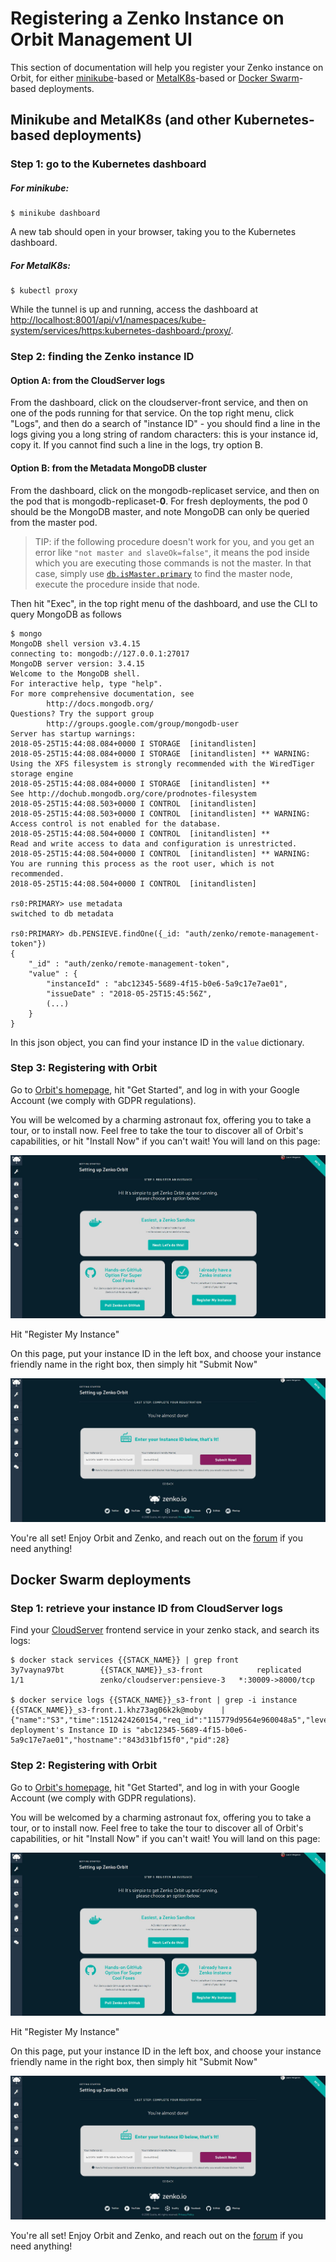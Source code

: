 # Registering a Zenko Instance on Orbit Management UI

This section of documentation will help you register your Zenko instance on
Orbit, for either [minikube](../charts/minikube.md)-based or
[MetalK8s](../charts/README.md)-based or
[Docker Swarm](./swarm_production_link)-based deployments.

## Minikube and MetalK8s (and other Kubernetes-based deployments)

### Step 1: go to the Kubernetes dashboard

##### For minikube:
```
$ minikube dashboard
```
A new tab should open in your browser, taking you to the Kubernetes dashboard.

##### For MetalK8s:
```
$ kubectl proxy
```
While the tunnel is up and running, access the dashboard at
[http://localhost:8001/api/v1/namespaces/kube-system/services/https:kubernetes-dashboard:/proxy/](http://localhost:8001/api/v1/namespaces/kube-system/services/https:kubernetes-dashboard:/proxy/).

### Step 2: finding the Zenko instance ID

#### Option A: from the CloudServer logs

From the dashboard, click on the cloudserver-front service, and then on one of
the pods running for that service. On the top right menu, click "Logs", and then
do a search of "instance ID" - you should find a line in the logs giving you a
long string of random characters: this is your instance id, copy it. If you
cannot find such a line in the logs, try option B.

#### Option B: from the Metadata MongoDB cluster

From the dashboard, click on the mongodb-replicaset service, and then on the
pod that is mongodb-replicaset-**0**. For fresh deployments, the pod 0 should be
the MongoDB master, and note MongoDB can only be queried from the master pod.

> TIP: if the following procedure doesn't work for you, and you get an error
> like `"not master and slaveOk=false"`, it means the pod inside which you are
> executing those commands is not the master. In that case, simply use
> [`db.isMaster.primary`](https://docs.mongodb.com/manual/reference/command/isMaster/#isMaster.primary)
> to find the master node, execute the procedure inside that node.

Then hit "Exec", in the top right menu of the dashboard, and use the CLI to
query MongoDB as follows

``` shell
$ mongo
MongoDB shell version v3.4.15
connecting to: mongodb://127.0.0.1:27017
MongoDB server version: 3.4.15
Welcome to the MongoDB shell.
For interactive help, type "help".
For more comprehensive documentation, see
        http://docs.mongodb.org/
Questions? Try the support group
        http://groups.google.com/group/mongodb-user
Server has startup warnings: 
2018-05-25T15:44:08.084+0000 I STORAGE  [initandlisten] 
2018-05-25T15:44:08.084+0000 I STORAGE  [initandlisten] ** WARNING: Using the XFS filesystem is strongly recommended with the WiredTiger storage engine
2018-05-25T15:44:08.084+0000 I STORAGE  [initandlisten] **          See http://dochub.mongodb.org/core/prodnotes-filesystem
2018-05-25T15:44:08.503+0000 I CONTROL  [initandlisten] 
2018-05-25T15:44:08.503+0000 I CONTROL  [initandlisten] ** WARNING: Access control is not enabled for the database.
2018-05-25T15:44:08.504+0000 I CONTROL  [initandlisten] **          Read and write access to data and configuration is unrestricted.
2018-05-25T15:44:08.504+0000 I CONTROL  [initandlisten] ** WARNING: You are running this process as the root user, which is not recommended.
2018-05-25T15:44:08.504+0000 I CONTROL  [initandlisten] 

rs0:PRIMARY> use metadata
switched to db metadata

rs0:PRIMARY> db.PENSIEVE.findOne({_id: "auth/zenko/remote-management-token"})
{
    "_id" : "auth/zenko/remote-management-token",
    "value" : {
        "instanceId" : "abc12345-5689-4f15-b0e6-5a9c17e7ae01",
        "issueDate" : "2018-05-25T15:45:56Z",
        (...)
    }
}

```

In this json object, you can find your instance ID in the `value` dictionary.

### Step 3: Registering with Orbit

Go to [Orbit's homepage](https://admin.zenko.io), hit "Get Started", and log in
with your Google Account (we comply with GDPR regulations).

You will be welcomed by a charming astronaut fox, offering you to take a tour,
or to install now. Feel free to take the tour to discover all of Orbit's
capabilities, or hit "Install Now" if you can't wait!
You will land on this page:

![Orbit Setup Page](orbit_setup_page.jpeg)

Hit "Register My Instance"

On this page, put your instance ID in the left box, and choose your instance
friendly name in the right box, then simply hit "Submit Now"

![Orbit Registration Page](orbit_registration_page.jpeg)

You're all set! Enjoy Orbit and Zenko, and reach out on the
[forum](https://forum.zenko.io) if you need anything!


## Docker Swarm deployments

### Step 1: retrieve your instance ID from CloudServer logs

Find your [CloudServer](https://github.com/scality/S3) frontend service in your
zenko stack, and search its logs:
``` shell
$ docker stack services {{STACK_NAME}} | grep front
3y7vayna97bt        {{STACK_NAME}}_s3-front            replicated          1/1                 zenko/cloudserver:pensieve-3   *:30009->8000/tcp

$ docker service logs {{STACK_NAME}}_s3-front | grep -i instance
{{STACK_NAME}}_s3-front.1.khz73ag06k2k@moby    | {"name":"S3","time":1512424260154,"req_id":"115779d9564e960048a5","level":"info","message":"this deployment's Instance ID is "abc12345-5689-4f15-b0e6-5a9c17e7ae01","hostname":"843d31bf15f0","pid":28}
```

### Step 2: Registering with Orbit

Go to [Orbit's homepage](https://admin.zenko.io), hit "Get Started", and log in
with your Google Account (we comply with GDPR regulations).

You will be welcomed by a charming astronaut fox, offering you to take a tour,
or to install now. Feel free to take the tour to discover all of Orbit's
capabilities, or hit "Install Now" if you can't wait!
You will land on this page:

![Orbit Setup Page](orbit_setup_page.jpeg)

Hit "Register My Instance"

On this page, put your instance ID in the left box, and choose your instance
friendly name in the right box, then simply hit "Submit Now"

![Orbit Registration Page](orbit_registration_page.jpeg)

You're all set! Enjoy Orbit and Zenko, and reach out on the
[forum](https://forum.zenko.io) if you need anything!
